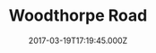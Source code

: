 ---
date: 2017-03-19T17:19:45.000Z
title: Woodthorpe Road
latitude: 52.04002155201904
longitude: 0.9642601935527034
category: checkin
---